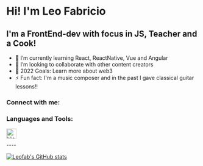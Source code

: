 # Hi! I'm Leo Fabricio

## I'm a FrontEnd-dev with focus in JS, Teacher and a Cook!

- 🌱 I’m currently learning React, ReactNative, Vue and Angular
- 👯 I’m looking to collaborate with other content creators
- 🥅 2022 Goals: Learn more about web3
- ⚡ Fun fact: I'm a music composer and in the past I gave classical guitar lessons!!

### Connect with me:



### Languages and Tools:
<div>
<img align="left" alt="Visual Studio Code" width="26px" src="https://cdn.jsdelivr.net/gh/devicons/devicon/icons/vscode/vscode-original.svg" style="padding-right:10px;" pointer-events="none" user-select="none" />
</div>
<br />
<br />
----

[![Leofab's GitHub stats](https://github-readme-stats.vercel.app/api?username=leofab)](https://github.com/anuraghazra/github-readme-stats)
